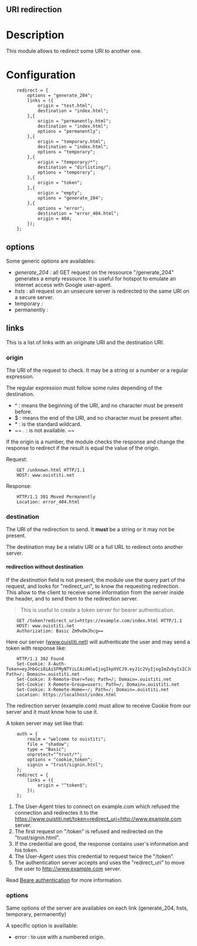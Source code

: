 URI redirection
---------------

# Description

This module allows to redirect some URI to another one.

# Configuration

		redirect = {
			options = "generate_204";
			links = ({
				origin = "test.html";
				destination = "index.html";
			},{
				origin = "permanently.html";
				destination = "index.html";
				options = "permanently";
			},{
				origin = "temporary.html";
				destination = "index.html";
				options = "temporary";
			},{
				origin = "temporary/*";
				destination = "dirlisting/";
				options = "temporary";
			},{
				origin = "token";
			},{
				origin = "empty";
				options = "generate_204";
			},{
				options = "error";
				destination = "error_404.html";
				origin = 404;
			});
		};

## options

Some generic options are availables:

 * *generate\_204* : all GET request on the ressource "/generate_204" generates a empty ressource.
It is useful for hotspot to emulate an internet access with Google user-agent.
 * *hsts* : all request on an unsecure server is redirected to the same URI on a secure server.
 * temporary :
 * permanently :

## links

This is a list of links with an originate URI and the destination URI.

### origin

The URI of the request to check. It may be a string or a number or a regular expression.

The regular expression must follow some rules depending of the destination.

 - ^ : means the beginning of the URI, and no character must be present before.
 - $ : means the end of the URI, and no character must be present after.
 - \* : is the standard wildcard.
 - ~~ \. : is not available. ~~

If the origin is a number, the module checks the response and change the response
to redirect if the result is equal the value of the origin.

Request:

		GET /unknown.html HTTP/1.1
		HOST: www.ouistiti.net

Response:

		HTTP/1.1 301 Moved Permanently
		Location: error_404.html

### destination

The URI of the redirection to send. It **must** be a string or it may not be present.

The destination may be a relativ URI or a full URL to redirect onto another server.

#### redirection without destination

If the _destination_ field is not present, the module use the query part of the request, and looks
for "redirect_uri", to know the requesting redirection. This allow to the client to
receive some information from the server inside the header, and to send them to the
redirection server.

> This is useful to create a token server for bearer authentication.

		GET /token?redirect_uri=https://example.com/index.html HTTP/1.1
		HOST: www.ouistiti.net
		Authorization: Basic Zm9vOmJhcg==

Here our server (www.ouistiti.net) will authenticate the user and may send
a token with response like:

		HTTP/1.1 302 Found
		Set-Cookie: X-Auth-Token=eyJhbGciOiAiSFMyNTYiLCAidHlwIjogIkpXVCJ9.eyJ1c2VyIjogImZvbyIsICJob21lIjogImZvbyIsICJyb2xlcyI6ICJ1c2VycyIsICJleHAiOiAxODAwfQ.9y7krxxJ_n1Mmq8yhSfwkKw5Mx1Ycwht0nWjLBjJB90; Path=/; Domain=.ouistiti.net
		Set-Cookie: X-Remote-User=foo; Path=/; Domain=.ouistiti.net
		Set-Cookie: X-Remote-Group=users; Path=/; Domain=.ouistiti.net
		Set-Cookie: X-Remote-Home=~/; Path=/; Domain=.ouistiti.net
		Location: https://localhost/index.html

The redirection server (example.com) must allow to receive Cookie from our server
and it must know how to use it.

A token server may set like that:

		auth = {
			realm = "welcome to ouistiti";
			file = "shadow";
			type = "Basic";
			unprotect="^trust/*";
			options = "cookie,token";
			signin = "trust/signin.htnl";
		};
		redirect = {
			links = ({
				origin = "^token$";
			});
		};

 1. The User-Agent tries to connect on example.com which refused the connection
 and redirectes it to the
 https://www.ouistiti.net/token=redirect_uri=http://www.example.com server.
 2. The first request on "/token" is refused and redirected on the "trust/signin.html".
 3. If the credential are good, the response contains user's information and his token.
 4. The User-Agent uses this credential to request twice the "/token".
 5. The authentication server accepts and uses the "redirect_uri" to move the user to
 http://www.example.com server.

Read [Beare authentication](auth_bearer.md) for more information.

### options

Same options of the server are availables on each link (generate_204, hsts, temporary,
permanently)

A specific option is availlable:

 * error : to use with a numbered origin.
